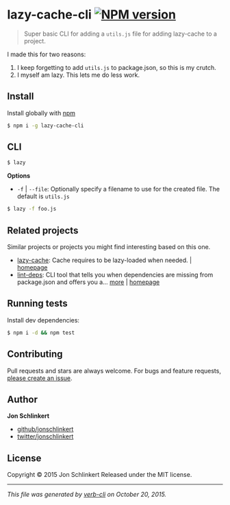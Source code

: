 # lazy-cache-cli [![NPM version](https://badge.fury.io/js/lazy-cache-cli.svg)](http://badge.fury.io/js/lazy-cache-cli)

> Super basic CLI for adding a `utils.js` file for adding lazy-cache to a project.

I made this for two reasons:

1. I keep forgetting to add `utils.js` to package.json, so this is my crutch.
2. I myself am lazy. This lets me do less work.

## Install

Install globally with [npm](https://www.npmjs.com/)

```sh
$ npm i -g lazy-cache-cli
```

## CLI

```sh
$ lazy
```

**Options**

* `-f` | `--file`: Optionally specify a filename to use for the created file. The default is `utils.js`

```sh
$ lazy -f foo.js
```

## Related projects

Similar projects or projects you might find interesting based on this one.

* [lazy-cache](https://www.npmjs.com/package/lazy-cache): Cache requires to be lazy-loaded when needed. | [homepage](https://github.com/jonschlinkert/lazy-cache)
* [lint-deps](https://www.npmjs.com/package/lint-deps): CLI tool that tells you when dependencies are missing from package.json and offers you a… [more](https://www.npmjs.com/package/lint-deps) | [homepage](https://github.com/jonschlinkert/lint-deps)

## Running tests

Install dev dependencies:

```sh
$ npm i -d && npm test
```

## Contributing

Pull requests and stars are always welcome. For bugs and feature requests, [please create an issue](https://github.com/jonschlinkert/lazy-cache-cli/issues/new).

## Author

**Jon Schlinkert**

+ [github/jonschlinkert](https://github.com/jonschlinkert)
+ [twitter/jonschlinkert](http://twitter.com/jonschlinkert)

## License

Copyright © 2015 Jon Schlinkert
Released under the MIT license.

***

_This file was generated by [verb-cli](https://github.com/assemble/verb-cli) on October 20, 2015._